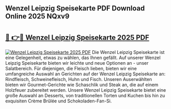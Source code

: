 ## Wenzel Leipzig Speisekarte PDF Download Online 2025 NQxv9

# <h2><a href="http://gc63k8a.nevu.top/?p=Wenzel+Leipzig+Speisekarte">🔗 👉🔴 Wenzel Leipzig Speisekarte 2025 PDF</a></h2>

[![Wenzel Leipzig Speisekarte 2025 PDF](https://i.imgur.com/dBaPXMq.png)](http://gc63k8a.nevu.top/?p=Wenzel+Leipzig+Speisekarte)
Die Wenzel Leipzig Speisekarte ist eine Gelegenheit, etwas zu wählen, das Ihnen gefällt. Auf unserer Wenzel Leipzig Speisekarte bieten wir leichte und neue Optionen an - unser Salatbereich. Für diejenigen, die Fleisch lieben, bieten wir eine umfangreiche Auswahl an Gerichten auf der Wenzel Leipzig Speisekarte an: Rindfleisch, Schweinefleisch, Huhn und Fisch. Unseren Auserwählten bieten wir Gourmet-Gerichte wie Schaschlik und Steak an, die auf einem Holzfeuer zubereitet werden. Unsere Wenzel Leipzig Speisekarte bietet eine große Auswahl an Desserts, von traditionellen Torten und Kuchen bis hin zu exquisiten Crème Brûlée und Schokoladen-Fan-Si.
